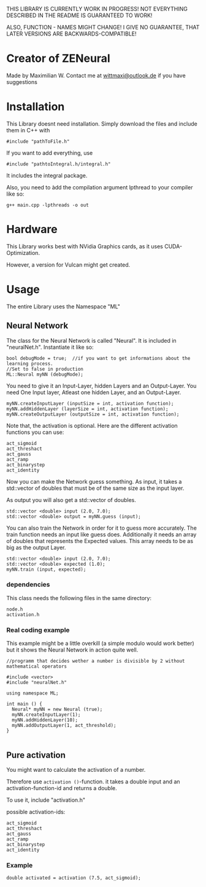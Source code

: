 THIS LIBRARY IS CURRENTLY WORK IN PROGRESS! 
NOT EVERYTHING DESCRIBED IN THE README IS GUARANTEED TO WORK!

ALSO, FUNCTION - NAMES MIGHT CHANGE! 
I GIVE NO GUARANTEE, THAT LATER VERSIONS ARE BACKWARDS-COMPATIBLE!

# Creator of ZENeural
Made by Maximilian W. 
Contact me at wittmaxi@outlook.de if you have suggestions

# Installation
This Library doesnt need installation. Simply download the files and include them in C++ with 
```
#include "pathToFile.h"
```
If you want to add everything, use 
```
#include "pathtoIntegral.h/integral.h"
```
It includes the integral package.

Also, you need to àdd the compilation argument lpthread to your compiler like so:

```
g++ main.cpp -lpthreads -o out
```


# Hardware 
This Library works best with NVidia Graphics cards, as it uses CUDA-Optimization.

However, a version for Vulcan might get created.

# Usage 
The entire Library uses the Namespace "ML"

## Neural Network

The class for the Neural Network is called "Neural". It is included in "neuralNet.h".
Instantiate it like so:

``` 
bool debugMode = true;  //if you want to get informations about the learning process. 
//Set to false in production
ML::Neural myNN (debugMode);
```

You need to give it an Input-Layer, hidden Layers and an Output-Layer. 
You need One Input layer, Atleast one hidden Layer, and an Output-Layer.

```
myNN.createInputLayer (inputSize = int, activation function);
myNN.addHiddenLayer (layerSize = int, activation function);
myNN.createOutputLayer (outputSize = int, activation function);
```
Note that, the activation is optional.
Here are the different activation functions you can use: 
```
act_sigmoid
act_threshact
act_gauss
act_ramp
act_binarystep
act_identity
```


Now you can make the Network guess something. As input, it takes a std::vector of doubles that must be of the same size as the input layer.

As output you will also get a std::vector of doubles. 

```
std::vector <double> input (2.0, 7.0);
std::vector <double> output = myNN.guess (input);
```

You can also train the Network in order for it to guess more accurately.
The train function needs an input like guess does. Additionally it needs an array of doubles that represents the Expected values. This array needs to be as big as the output Layer.

```
std::vector <double> input (2.0, 7.0);
std::vector <double> expected (1.0);
myNN.train (input, expected);
```

### dependencies
This class needs the following files in the same directory:
```
node.h
activation.h
```

### Real coding example

This example might be a little overkill (a simple modulo would work better) but it shows the Neural 
Network in action quite well.

```
//programm that decides wether a number is divisible by 2 without mathematical operators

#include <vector>
#include "neuralNet.h"

using namespace ML;

int main () {
  Neural* myNN = new Neural (true);
  myNN.createInputLayer(1); 
  myNN.addHiddenLayer(10);
  myNN.addOutputLayer(1, act_threshold);
}


```

## Pure activation

You might want to calculate the activation of a number.

Therefore use ```activation ()```-function.
it takes a double input and an activation-function-id and returns a double.

To use it, include "activation.h"

possible activation-ids: 
```
act_sigmoid
act_threshact
act_gauss
act_ramp
act_binarystep
act_identity
```

### Example
```
double activated = activation (7.5, act_sigmoid);
```
